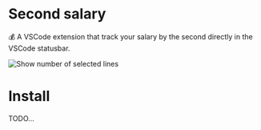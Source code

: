 # Second salary

💰 A VSCode extension that track your salary by the second directly in the VSCode statusbar.

![Show number of selected lines](https://raw.githubusercontent.com/itaober/second-salary/main/public/images/screenshot.png)

# Install

TODO...
